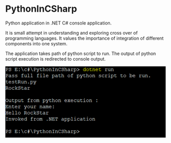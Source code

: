 # PythonInCSharp
Python application in .NET C# console application.

It is small attempt in understanding and exploring cross over of programming languages.
It values the importance of integration of different components into one system.

The application takes path of python script to run.
The output of python script execution is redirected to console output.


![Alt text](Output.PNG)

